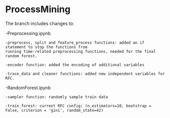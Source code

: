 # ProcessMining


The branch includes changes to:

-Preprocessing.ipynb
    
    -preprocess, split and feature_process functions: added an if statement to stop the functions from 
    running time-related preprocessing functions, needed for the final random forest. 
    
    -encoder function: added the encoding of additional variables 
    
    -trace_data and cleaner functions: added new independent variables for RFC.                                          
  
  
-RandomForest.ipynb 
    
    -sampler function: randomly sample train data
    
    -train_forest: current RFC config: (n_estimators=10, bootstrap = False, criterion = 'gini', random_state=42)
